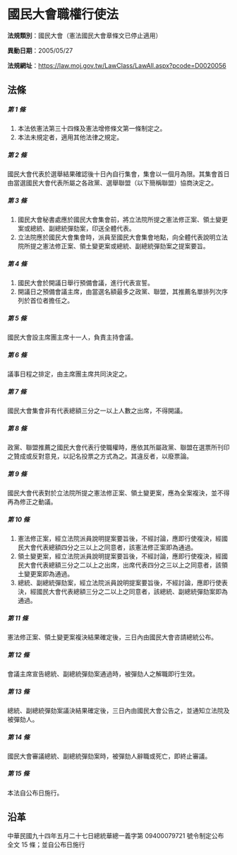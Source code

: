 # 國民大會職權行使法



**法規類別**：國民大會（憲法國民大會章條文已停止適用）

**異動日期**：2005/05/27  

**法規網址**：https://law.moj.gov.tw/LawClass/LawAll.aspx?pcode=D0020056



## 法條
##### 第 1 條
1. 本法依憲法第三十四條及憲法增修條文第一條制定之。
1. 本法未規定者，適用其他法律之規定。

##### 第 2 條
國民大會代表於選舉結果確認後十日內自行集會，集會以一個月為限。其集會首日由當選國民大會代表所屬之各政黨、選舉聯盟（以下簡稱聯盟）協商決定之。

##### 第 3 條
1. 國民大會秘書處應於國民大會集會前，將立法院所提之憲法修正案、領土變更案或總統、副總統彈劾案，印送全體代表。
1. 立法院應於國民大會集會時，派員至國民大會集會地點，向全體代表說明立法院所提之憲法修正案、領土變更案或總統、副總統彈劾案之提案要旨。

##### 第 4 條
1. 國民大會於開議日舉行預備會議，進行代表宣誓。
1. 開議日之預備會議主席，由當選名額最多之政黨、聯盟，其推薦名單排列次序列於首位者擔任之。

##### 第 5 條
國民大會設主席團主席十一人，負責主持會議。

##### 第 6 條
議事日程之排定，由主席團主席共同決定之。

##### 第 7 條
國民大會集會非有代表總額三分之一以上人數之出席，不得開議。

##### 第 8 條
政黨、聯盟推薦之國民大會代表行使職權時，應依其所屬政黨、聯盟在選票所刊印之贊成或反對意見，以記名投票之方式為之。其違反者，以廢票論。

##### 第 9 條
國民大會代表對於立法院所提之憲法修正案、領土變更案，應為全案複決，並不得再為修正之動議。

##### 第 10 條
1. 憲法修正案，經立法院派員說明提案要旨後，不經討論，應即行使複決，經國民大會代表總額四分之三以上之同意者，該憲法修正案即為通過。
1. 領土變更案，經立法院派員說明提案要旨後，不經討論，應即行使複決，經國民大會代表總額三分之二以上之出席，出席代表四分之三以上之同意者，該領土變更案即為通過。
1. 總統、副總統彈劾案，經立法院派員說明提案要旨後，不經討論，應即行使表決，經國民大會代表總額三分之二以上之同意者，該總統、副總統彈劾案即為通過。

##### 第 11 條
憲法修正案、領土變更案複決結果確定後，三日內由國民大會咨請總統公布。

##### 第 12 條
會議主席宣告總統、副總統彈劾案通過時，被彈劾人之解職即行生效。

##### 第 13 條
總統、副總統彈劾案議決結果確定後，三日內由國民大會公告之，並通知立法院及被彈劾人。

##### 第 14 條
國民大會審議總統、副總統彈劾案時，被彈劾人辭職或死亡，即終止審議。

##### 第 15 條
本法自公布日施行。

## 沿革
中華民國九十四年五月二十七日總統華總一義字第 09400079721  號令制定公布全文 15 條；並自公布日施行
